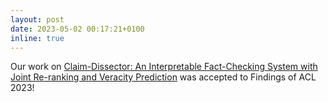 ```yaml
---
layout: post
date: 2023-05-02 00:17:21+0100
inline: true
---
```

Our work on <a href="https://mfajcik.github.io/assets/pdf/ClaimDissector__V2_public.pdf">Claim-Dissector: An Interpretable Fact-Checking System with Joint Re-ranking and Veracity Prediction</a> was accepted to Findings of ACL 2023!
